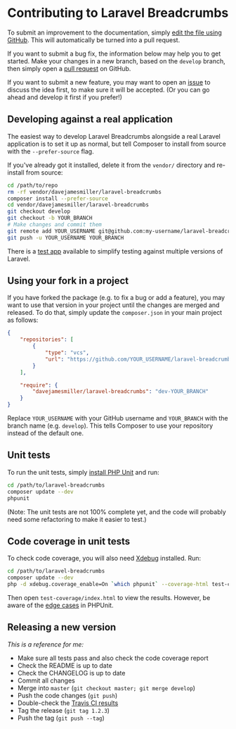 # Contributing to Laravel Breadcrumbs

To submit an improvement to the documentation, simply [edit the file using GitHub](https://github.com/davejamesmiller/laravel-breadcrumbs/edit/master/README.md). This will automatically be turned into a pull request.

If you want to submit a bug fix, the information below may help you to get started. Make your changes in a new branch, based on the `develop` branch, then simply open a [pull request](https://github.com/davejamesmiller/laravel-breadcrumbs/pulls) on GitHub.

If you want to submit a new feature, you may want to open an [issue](https://github.com/davejamesmiller/laravel-breadcrumbs/issues) to discuss the idea first, to make sure it will be accepted. (Or you can go ahead and develop it first if you prefer!)

## Developing against a real application

The easiest way to develop Laravel Breadcrumbs alongside a real Laravel application is to set it up as normal, but tell Composer to install from source with the `--prefer-source` flag.

If you've already got it installed, delete it from the `vendor/` directory and re-install from source:

```bash
cd /path/to/repo
rm -rf vendor/davejamesmiller/laravel-breadcrumbs
composer install --prefer-source
cd vendor/davejamesmiller/laravel-breadcrumbs
git checkout develop
git checkout -b YOUR_BRANCH
# Make changes and commit them
git remote add YOUR_USERNAME git@github.com:my-username/laravel-breadcrumbs
git push -u YOUR_USERNAME YOUR_BRANCH
```

There is a [test app](https://github.com/davejamesmiller/laravel-breadcrumbs-test) available to simplify testing against multiple versions of Laravel.

## Using your fork in a project

If you have forked the package (e.g. to fix a bug or add a feature), you may want to use that version in your project until the changes are merged and released. To do that, simply update the `composer.json` in your main project as follows:

```json
{
    "repositories": [
        {
            "type": "vcs",
            "url": "https://github.com/YOUR_USERNAME/laravel-breadcrumbs.git"
        }
    ],

    "require": {
        "davejamesmiller/laravel-breadcrumbs": "dev-YOUR_BRANCH"
    }
}
```

Replace `YOUR_USERNAME` with your GitHub username and `YOUR_BRANCH` with the branch name (e.g. `develop`). This tells Composer to use your repository instead of the default one.

## Unit tests

To run the unit tests, simply [install PHP Unit](http://phpunit.de/manual/current/en/installation.html) and run:

```bash
cd /path/to/laravel-breadcrumbs
composer update --dev
phpunit
```

(Note: The unit tests are not 100% complete yet, and the code will probably need some refactoring to make it easier to test.)

## Code coverage in unit tests

To check code coverage, you will also need [Xdebug](http://xdebug.org/) installed. Run:

```bash
cd /path/to/laravel-breadcrumbs
composer update --dev
php -d xdebug.coverage_enable=On `which phpunit` --coverage-html test-coverage
```

Then open `test-coverage/index.html` to view the results. However, be aware of the [edge cases](http://phpunit.de/manual/current/en/code-coverage-analysis.html#code-coverage-analysis.edge-cases) in PHPUnit.

## Releasing a new version

*This is a reference for me:*

- Make sure all tests pass and also check the code coverage report
- Check the README is up to date
- Check the CHANGELOG is up to date
- Commit all changes
- Merge into `master` (`git checkout master; git merge develop`)
- Push the code changes (`git push`)
- Double-check the [Travis CI results](https://travis-ci.org/davejamesmiller/laravel-breadcrumbs)
- Tag the release (`git tag 1.2.3`)
- Push the tag (`git push --tag`)
